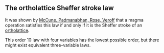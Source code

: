 ## The ortholattice Sheffer stroke law

It was shown by [McCune, Padmanabhan, Rose, Veroff](https://doi.org/10.1007/s00012-004-1902-0) that a magma operation satisfies this law if and only if it is the Sheffer stroke of an [ortholattice](https://math.chapman.edu/~jipsen/structures/doku.php?id=ortholattices).

This order 10 law with four variables has the lowest possible order, but there might exist equivalent three-variable laws.
